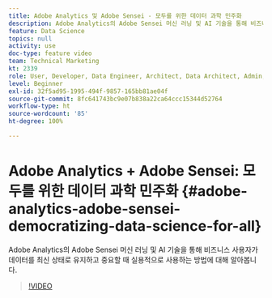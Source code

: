```yaml
---
title: Adobe Analytics 및 Adobe Sensei - 모두를 위한 데이터 과학 민주화
description: Adobe Analytics의 Adobe Sensei 머신 러닝 및 AI 기술을 통해 비즈니스 사용자가 데이터를 최신 상태로 유지하고 중요할 때 실용적으로 사용하는 방법에 대해 알아봅니다.
feature: Data Science
topics: null
activity: use
doc-type: feature video
team: Technical Marketing
kt: 2339
role: User, Developer, Data Engineer, Architect, Data Architect, Admin, Leader
level: Beginner
exl-id: 32f5ad95-1995-494f-9857-165bb81ae04f
source-git-commit: 8fc641743bc9e07b838a22ca64ccc15344d52764
workflow-type: ht
source-wordcount: '85'
ht-degree: 100%

---
```


# Adobe Analytics + Adobe Sensei: 모두를 위한 데이터 과학 민주화 {#adobe-analytics-adobe-sensei-democratizing-data-science-for-all}

Adobe Analytics의 Adobe Sensei 머신 러닝 및 AI 기술을 통해 비즈니스 사용자가 데이터를 최신 상태로 유지하고 중요할 때 실용적으로 사용하는 방법에 대해 알아봅니다.

>[!VIDEO](https://video.tv.adobe.com/v/25838/?quality=12&learn=on)
